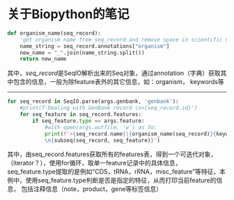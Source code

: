# 关于Biopython的笔记

```python
def organism_name(seq_record):
    'get organism name from seq_record and remove space in scientific name'
    name_string = seq_record.annotations["organism"]
    new_name = "_".join(name_string.split())
    return new_name
```
其中，*seq_record*是SeqIO解析出来的Seq对象，通过annotation（字典）获取其中包含的信息，一般为除feature表外的其它信息，如：organism， keywords等

---
```python
for seq_record in SeqIO.parse(args.genbank, 'genbank'):
    #print(f'Dealing with GenBank record \n>{seq_record.id}')
    for seq_feature in seq_record.features:
        if seq_feature.type == args.feature:
            #with open(args.outfile, 'w') as fo:
            print(f'>{seq_record.name}|{organism_name(seq_record)}{keywords(seq_record)} {seq_feature.qualifiers["note"]}\
            \n{subseq(seq_record, seq_feature)}')
```
其中，由seq_record.features获取所有的features表，得到一个可迭代对象，（iterator？），使用for循环，取单一feature记录中的具体信息，
seq_feature.type提取的是例如“CDS，tRNA，rRNA，misc_feature”等特征，本例中，使用seq_feature.type判断是否是指定的特征，从而打印当前feature的信息，
包括注释信息（note，product，gene等标签信息）
